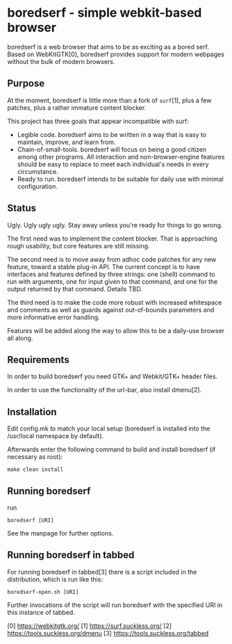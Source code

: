 # boredserf - simple webkit-based browser
boredserf is a web browser that aims to be as exciting as a bored serf. Based on WebKitGTK[0], boredserf provides support for modern webpages without the bulk of modern browsers.

## Purpose
At the moment, boredserf is little more than a fork of `surf`[1], plus a few
patches, plus a rather immature content blocker.

This project has three goals that appear incompatible with surf:
- Legible code. boredserf aims to be written in a way that is easy to maintain, improve, and learn from.
- Chain-of-small-tools. boredserf will focus on being a good citizen among other programs. All interaction and non-browser-engine features should be easy to replace to meet each individual's needs in every circumstance.
- Ready to run. boredserf intends to be suitable for daily use with minimal configuration.

## Status
Ugly. Ugly ugly ugly. Stay away unless you're ready for things to go wrong.

The first need was to implement the content blocker. That is approaching rough usability, but core features are still missing.

The second need is to move away from adhoc code patches for any new feature, toward a stable plug-in API. The current concept is to have interfaces and features defined by three strings: one (shell) command to run with arguments, one for input given to that command, and one for the output returned by that command. Details TBD.

The third need is to make the code more robust with increased whitespace and comments as well as guards against out-of-bounds parameters and more informative error handling.

Features will be added along the way to allow this to be a daily-use browser all along.

## Requirements
In order to build boredserf you need GTK+ and Webkit/GTK+ header files.

In order to use the functionality of the url-bar, also install dmenu[2].

## Installation
Edit config.mk to match your local setup (boredserf is installed into
the /usr/local namespace by default).

Afterwards enter the following command to build and install boredserf (if
necessary as root):

```
make clean install
```

## Running boredserf
run
```
boredserf [URI]
```

See the manpage for further options.

## Running boredserf in tabbed
For running boredserf in tabbed[3] there is a script included in the
distribution, which is run like this:
```
boredserf-open.sh [URI]
```

Further invocations of the script will run boredserf with the specified URI in
this instance of tabbed.

[0] https://webkitgtk.org/
[1] https://surf.suckless.org/
[2] https://tools.suckless.org/dmenu
[3] https://tools.suckless.org/tabbed

